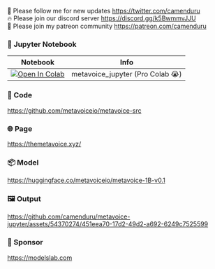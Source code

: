 🐣 Please follow me for new updates https://twitter.com/camenduru <br />
🔥 Please join our discord server https://discord.gg/k5BwmmvJJU <br />
🥳 Please join my patreon community https://patreon.com/camenduru <br />

### 🍊 Jupyter Notebook

| Notebook | Info
| --- | --- |
[![Open In Colab](https://colab.research.google.com/assets/colab-badge.svg)](https://colab.research.google.com/github/camenduru/metavoice-jupyter/blob/main/metavoice_jupyter.ipynb) | metavoice_jupyter (Pro Colab 😭)

### 🧬 Code
https://github.com/metavoiceio/metavoice-src

### 🌐 Page
https://themetavoice.xyz/

### 📦 Model
https://huggingface.co/metavoiceio/metavoice-1B-v0.1

### 🖼 Output

https://github.com/camenduru/metavoice-jupyter/assets/54370274/451eea70-17d2-49d2-a692-6249c7525599

### 🏢 Sponsor
https://modelslab.com
